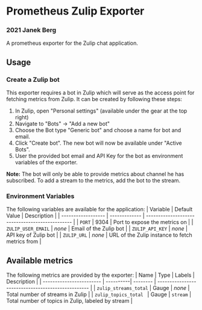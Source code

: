 # Prometheus Zulip Exporter
### 2021 Janek Berg
A prometheus exporter for the Zulip chat application.

## Usage
### Create a Zulip bot
This exporter requires a bot in Zulip which will serve as the access point for fetching metrics from Zulip. It can be created by following these steps:
1. In Zulip, open "Personal settings" (available under the gear at the top right)
2. Navigate to "Bots" -> "Add a new bot"
3. Choose the Bot type "Generic bot" and choose a name for bot and email.
4. Click "Create bot". The new bot will now be available under "Active Bots".
5. User the provided bot email and API Key for the bot as environment variables of the exporter.

**Note:** The bot will only be able to provide metrics about channel he has subscribed. To add a stream to the metrics, add the bot to the stream.

### Environment Variables
The following variables are available for the application:
| Variable           | Default Value | Description                                     |
| ------------------ | ------------- | ----------------------------------------------- |
| `PORT`             | 9304          | Port to expose the metrics on                   |
| `ZULIP_USER_EMAIL` | _none_        | Email of the Zulip bot                          |
| `ZULIP_API_KEY`    | _none_        | API key of Zulip bot                            |
| `ZULIP_URL`        | _none_        | URL of the Zulip instance to fetch metrics from |


## Available metrics
The following metrics are provided by the exporter:
| Name                     | Type      | Labels   |  Description                                       |
| ------------------------ | ----------| -------- | -------------------------------------------------- |
| `zulip_streams_total`    | Gauge     | _none_   | Total number of streams in Zulip                   |
| `zulip_topics_total `    | Gauge     | `stream` | Total number of topics in Zulip, labeled by stream |